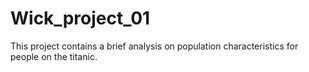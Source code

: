 # Wick_project_01

This project contains a brief analysis on population characteristics for people on the titanic.
